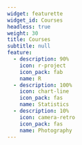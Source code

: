 ```yaml
---
widget: featurette
widget_id: Courses
headless: true
weight: 30
title: Courses
subtitle: null
feature:
  - description: 90%
    icon: r-project
    icon_pack: fab
    name: R
  - description: 100%
    icon: chart-line
    icon_pack: fas
    name: Statistics
  - description: 10%
    icon: camera-retro
    icon_pack: fas
    name: Photography
---
```

```

```

![]()

![]()
